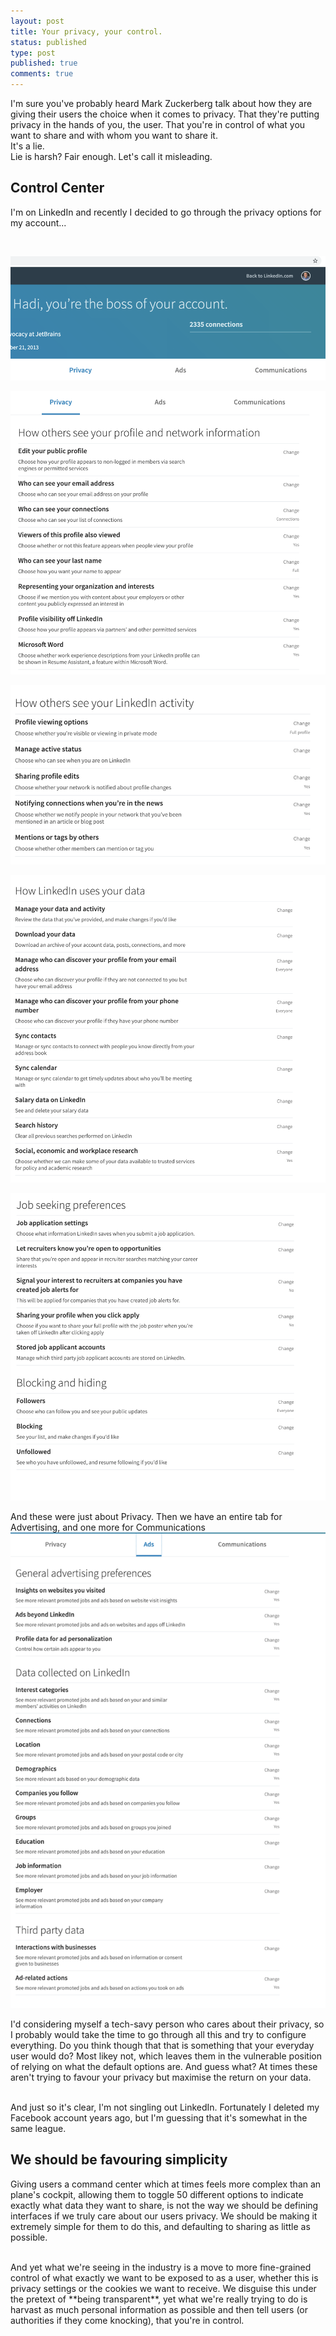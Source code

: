 ```yaml
---
layout: post
title: Your privacy, your control.  
status: published
type: post
published: true
comments: true   
---
```


I'm sure you've probably heard Mark Zuckerberg talk about how they are giving their
users the choice when it comes to privacy. That they're putting privacy in the hands of you, the user. That you're in
control of what you want to share and with whom you want to share it. 
<br/>
It's a lie. 
<br/>
Lie is harsh? Fair enough. Let's call it misleading. 

## Control Center 

I'm on LinkedIn and recently I decided to go through the privacy options for my account...

<br/>

![LinkedIn 1](/images/linkedin-1.png)
<br/>

![LinkedIn 2](/images/linkedin-2.png)
<br/>

![LinkedIn 3](/images/linkedin-3.png)
<br/>

![LinkedIn 4](/images/linkedin-4.png)
<br/>

![LinkedIn 5](/images/linkedin-5.png)
<br/>

And these were just about Privacy. Then we have an entire tab for Advertising, and one more for Communications
<br/> 
![LinkedIn 6](/images/linkedin-6.png)
<br/>
 
 
I'd considering myself a tech-savy person who cares about their privacy, so I probably would take the time to go through all this and try to configure everything. Do you 
think though that that is something that your everyday user would do? Most likey not, which leaves them in the vulnerable position of relying on what the default options are. And guess what? At times these aren't trying to favour your privacy but 
maximise the return on your data.

<br/>
And just so it's clear, I'm not singling out LinkedIn. Fortunately I deleted my Facebook account years ago, but I'm guessing that it's somewhat in the same league. 
 
## We should be favouring simplicity

Giving users a command center which at times feels more complex than an plane's cockpit, allowing them to toggle 50 different options to indicate exactly what data they
want to share, is not the way we should be defining interfaces if we truly care about our users privacy. We should be making it
extremely simple for them to do this, and defaulting to sharing as little as possible. 

<br/>
And yet what we're seeing in the industry is a move to more fine-grained control of what exactly we want to be exposed to as a user, whether this 
is privacy settings or the cookies we want to receive. We disguise this under the pretext of **being transparent**, yet what we're really trying to do
is harvast as much personal information as possible and then tell users (or authorities if they come knocking), that you're in control. 
 



